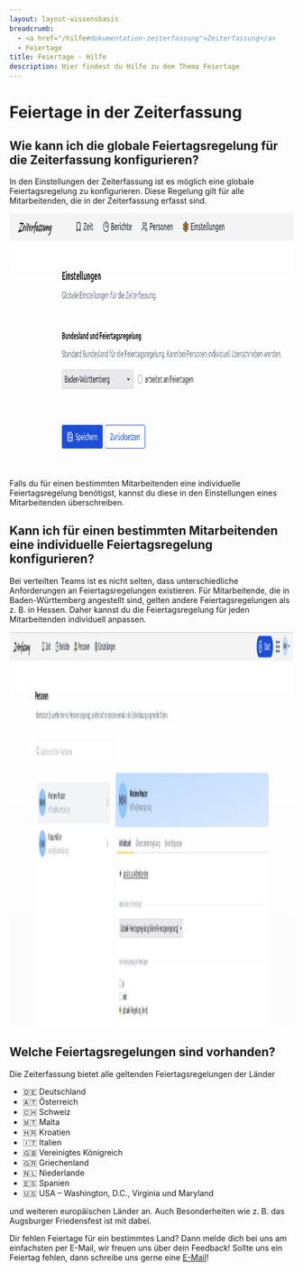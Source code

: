```yaml
---
layout: layout-wissensbasis
breadcrumb:
  - <a href="/hilfe#dokumentation-zeiterfassung">Zeiterfassung</a>
  - Feiertage
title: Feiertage - Hilfe
description: Hier findest du Hilfe zu dem Thema Feiertage
---
```


# Feiertage in der Zeiterfassung

## Wie kann ich die globale Feiertagsregelung für die Zeiterfassung konfigurieren?

In den Einstellungen der Zeiterfassung ist es möglich eine globale Feiertagsregelung zu konfigurieren.
Diese Regelung gilt für alle Mitarbeitenden, die in der Zeiterfassung erfasst sind.

<p>
  <picture>
    <img
      src="globale_feiertage.png"
      alt="Einstellungen der globalen Feiertagsregelung"
      decoding="async"
      loading="lazy"
      width="938"
      height="453"
    />
  </picture>
</p>

Falls du für einen bestimmten Mitarbeitenden eine individuelle Feiertagsregelung benötigst,
kannst du diese in den Einstellungen eines Mitarbeitenden überschreiben.

## Kann ich für einen bestimmten Mitarbeitenden eine individuelle Feiertagsregelung konfigurieren?

Bei verteilten Teams ist es nicht selten, dass unterschiedliche Anforderungen an Feiertagsregelungen existieren.
Für Mitarbeitende, die in Baden-Württemberg angestellt sind, gelten andere Feiertagsregelungen als z. B. in Hessen.
Daher kannst du die Feiertagsregelung für jeden Mitarbeitenden individuell anpassen.

<p>
  <picture>
    <img
      src="individuelle_feiertage.png"
      alt="Einstellungen der Feiertagsregelung pro Mitarbeitenden"
      decoding="async"
      loading="lazy"
      width="1906"
      height="700"
    />
  </picture>
</p>

## Welche Feiertagsregelungen sind vorhanden?

Die Zeiterfassung bietet alle geltenden Feiertagsregelungen der Länder

- 🇩🇪 Deutschland
- 🇦🇹 Österreich
- 🇨🇭 Schweiz
- 🇲🇹 Malta
- 🇭🇷 Kroatien
- 🇮🇹 Italien
- 🇬🇧 Vereinigtes Königreich
- 🇬🇷 Griechenland
- 🇳🇱 Niederlande
- 🇪🇸 Spanien
- 🇺🇸 USA – Washington, D.C., Virginia und Maryland

und weiteren europäischen Länder an. Auch Besonderheiten wie z. B. das Augsburger Friedensfest ist mit dabei.

Dir fehlen Feiertage für ein bestimmtes Land? Dann melde dich bei uns am einfachsten per E-Mail, wir freuen uns über dein Feedback!
Sollte uns ein Feiertag fehlen, dann schreibe uns gerne eine [E-Mail](mailto:info@urlaubsverwaltung.cloud?subject=Feiertage)!
